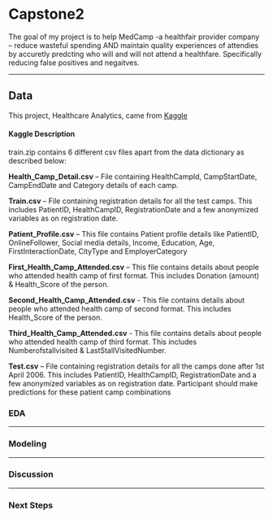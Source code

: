# Capstone2

The goal of my project is to help MedCamp -a healthfair provider company – reduce wasteful spending AND maintain quality experiences of attendies by accuretly predcting who will and will not attend a healthfare. Specifically reducing false positives and negaitves. 

--- 

## Data 
This project, Healthcare Analytics, came from [Kaggle](https://www.kaggle.com/vin1234/janatahack-healthcare-analytics?select=Train) 

#### Kaggle Description 


train.zip contains 6 different csv files apart from the data dictionary as described below:

**Health_Camp_Detail.csv** – File containing HealthCampId, CampStartDate, CampEndDate and Category details of each camp.

**Train.csv** – File containing registration details for all the test camps. This includes PatientID, HealthCampID, RegistrationDate and a few anonymized variables as on registration date.

**Patient_Profile.csv** – This file contains Patient profile details like PatientID, OnlineFollower, Social media details, Income, Education, Age, FirstInteractionDate, CityType and EmployerCategory

**First_Health_Camp_Attended.csv** – This file contains details about people who attended health camp of first format. This includes Donation (amount) & Health_Score of the person.

**Second_Health_Camp_Attended.csv** - This file contains details about people who attended health camp of second format. This includes Health_Score of the person.

**Third_Health_Camp_Attended.csv** - This file contains details about people who attended health camp of third format. This includes Numberofstallvisited & LastStallVisitedNumber.

**Test.csv** – File containing registration details for all the camps done after 1st April 2006. This includes PatientID, HealthCampID, RegistrationDate and a few anonymized variables as on registration date. Participant should make predictions for these patient camp combinations


### EDA


---


### Modeling 


---


### Discussion 


---


### Next Steps
